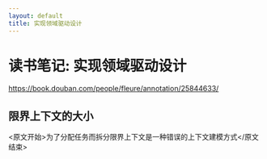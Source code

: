 ```yaml
---
layout: default
title: 实现领域驱动设计
---
```


# 读书笔记: 实现领域驱动设计

<https://book.douban.com/people/fleure/annotation/25844633/>
## 限界上下文的大小

<原文开始>为了分配任务而拆分限界上下文是一种错误的上下文建模方式</原文结束>